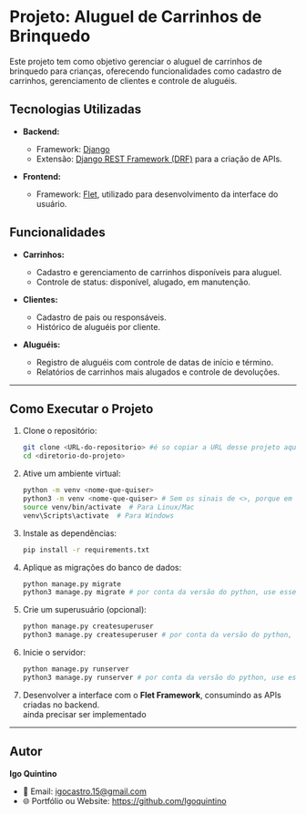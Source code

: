 # **Projeto: Aluguel de Carrinhos de Brinquedo**

Este projeto tem como objetivo gerenciar o aluguel de carrinhos de brinquedo para crianças, oferecendo funcionalidades como cadastro de carrinhos, gerenciamento de clientes e controle de aluguéis.

## **Tecnologias Utilizadas**

- **Backend:**
  - Framework: [Django](https://www.djangoproject.com/)
  - Extensão: [Django REST Framework (DRF)](https://www.django-rest-framework.org/) para a criação de APIs.

- **Frontend:**
  - Framework: [Flet](https://flet.dev/), utilizado para desenvolvimento da interface do usuário.

## **Funcionalidades**

- **Carrinhos:**
  - Cadastro e gerenciamento de carrinhos disponíveis para aluguel.
  - Controle de status: disponível, alugado, em manutenção.
  
- **Clientes:**
  - Cadastro de pais ou responsáveis.
  - Histórico de aluguéis por cliente.

- **Aluguéis:**
  - Registro de aluguéis com controle de datas de início e término.
  - Relatórios de carrinhos mais alugados e controle de devoluções.

---

## **Como Executar o Projeto**

1. Clone o repositório:
   ```bash
   git clone <URL-do-repositorio> #é so copiar a URL desse projeto aqui
   cd <diretorio-do-projeto>
   ```

2. Ative um ambiente virtual:
   ```bash
   python -m venv <nome-que-quiser>  
   python3 -m venv <nome-que-quiser> # Sem os sinais de <>, porque em algumas máquinas o primeiro comando pode não funcionar devido à versão do Python instalada.
   source venv/bin/activate  # Para Linux/Mac
   venv\Scripts\activate  # Para Windows
   ```

3. Instale as dependências:
   ```bash
   pip install -r requirements.txt
   ```

4. Aplique as migrações do banco de dados:
   ```bash
   python manage.py migrate
   python3 manage.py migrate # por conta da versão do python, use esse se preciso
   ```

5. Crie um superusuário (opcional):
   ```bash
   python manage.py createsuperuser
   python3 manage.py createsuperuser # por conta da versão do python, use esse se preciso
   ```

6. Inicie o servidor:
   ```bash
   python manage.py runserver
   python3 manage.py runserver # por conta da versão do python, use esse se preciso
   ```

7. Desenvolver a interface com o **Flet Framework**, consumindo as APIs criadas no backend.  
ainda precisar ser implementado
---

## **Autor**

**Igo Quintino**

- 📧 Email: igocastro.15@gmail.com
- 🌐 Portfólio ou Website: https://github.com/Igoquintino
